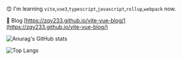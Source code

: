 😊 I'm learning `vite`,`vue3`,`typescript`,`javascript`,`rollup`,`webpack` now.

📝 Blog [https://zqy233.github.io/vite-vue-blog/](https://zqy233.github.io/vite-vue-blog/)

![Anurag's GitHub stats](https://github-readme-stats.vercel.app/api?username=zqy233&theme=prussian&show_icons=true&count_private=true)

![Top Langs](https://github-readme-stats.vercel.app/api/top-langs/?username=anuraghazra)
